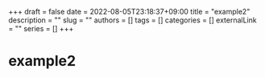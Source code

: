 +++ 
draft = false
date = 2022-08-05T23:18:37+09:00
title = "example2"
description = ""
slug = ""
authors = []
tags = []
categories = []
externalLink = ""
series = []
+++

# example2
